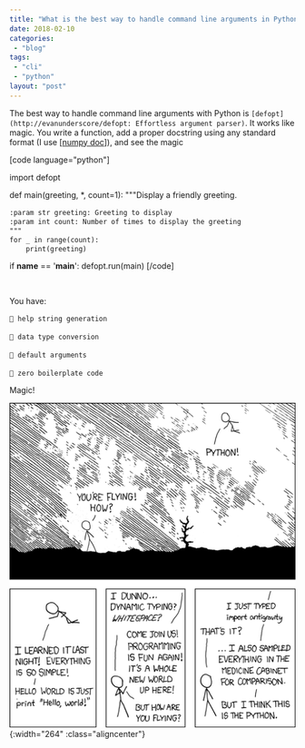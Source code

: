 ```yaml
---
title: "What is the best way to handle command line arguments in Python?"
date: 2018-02-10
categories: 
 - "blog"
tags: 
 - "cli"
 - "python"
layout: "post"
---
```


The best way to handle command line arguments with Python is `[defopt](http://evanunderscore/defopt: Effortless argument parser)`. It works like magic. You write a function, add a proper docstring using any standard format (I use [[numpy doc](https://github.com/numpy/numpy/blob/master/doc/HOWTO_DOCUMENT.rst.txt)]), and see the magic

[code language="python"]

import defopt

def main(greeting, *, count=1):
    """Display a friendly greeting.

    :param str greeting: Greeting to display
    :param int count: Number of times to display the greeting
    """
    for _ in range(count):
        print(greeting)

if __name__ == '__main__':
    defopt.run(main)
[/code]

 

You have:


     help string generation

     data type conversion

     default arguments

     zero boilerplate code

Magic!

![Illustration: the famous XKCD ](/assets/img/2018/02/python.png){:width="264" :class="aligncenter"}
